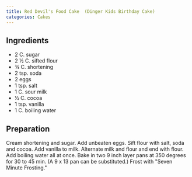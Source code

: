 ```yaml
---
title: Red Devil's Food Cake  (Dinger Kids Birthday Cake)
categories: Cakes
---
```


## Ingredients

- 2 C. sugar
- 2 ½ C. sifted flour
- ¾ C. shortening
- 2 tsp. soda
- 2 eggs
- 1 tsp. salt
- 1 C. sour milk
- ½ C. cocoa
- 1 tsp. vanilla
- 1 C. boiling water

## Preparation

Cream shortening and sugar.  Add unbeaten eggs. Sift flour with salt, soda and cocoa.  Add vanilla to milk.  Alternate milk and flour and end with flour.  Add boiling water all at once.  Bake in two 9 inch layer pans at 350 degrees for 30 to 45 min.  (A 9 x 13 pan can be substituted.)  Frost with "Seven Minute Frosting."

